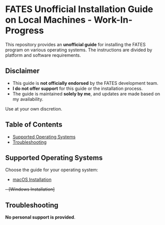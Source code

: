 # FATES Unofficial Installation Guide on Local Machines - Work-In-Progress

This repository provides an **unofficial guide** for installing the FATES program on various operating systems. The instructions are divided by platform and software requirements.

## Disclaimer
- This guide is **not officially endorsed** by the FATES development team.
- **I do not offer support** for this guide or the installation process.
- The guide is maintained **solely by me**, and updates are made based on my availability.

Use at your own discretion.

## Table of Contents
- [Supported Operating Systems](#supported-operating-systems)
- [Troubleshooting](#troubleshooting)

## Supported Operating Systems
Choose the guide for your operating system:
- [macOS Installation](./os-macos-sonoma.md)

~~- [Windows Installation]~~

## Troubleshooting
**No personal support is provided**.
